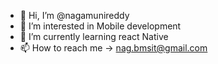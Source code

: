 - 👋 Hi, I’m @nagamunireddy
- 👀 I’m interested in Mobile development
- 🌱 I’m currently learning react Native
- 📫 How to reach me -> nag.bmsit@gmail.com

<!---
nagamunireddy/nagamunireddy is a ✨ special ✨ repository because its `README.md` (this file) appears on your GitHub profile.
You can click the Preview link to take a look at your changes.
--->
